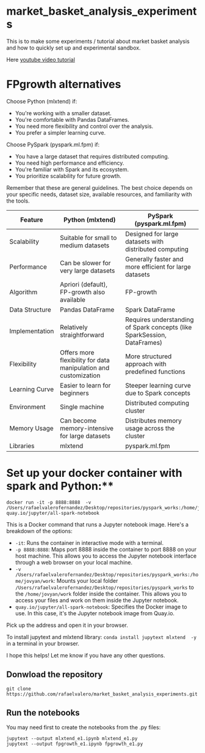 # market_basket_analysis_experiments

This is to make some experiments / tutorial about market basket analysis and how to quickly set up and experimental sandbox.

Here [youtube video tutorial](https://youtu.be/LR8k86NL1MA)

# FPgrowth alternatives

Choose Python (mlxtend) if:


* You're working with a smaller dataset.
* You're comfortable with Pandas DataFrames.
* You need more flexibility and control over the analysis.
* You prefer a simpler learning curve.

Choose PySpark (pyspark.ml.fpm) if:

* You have a large dataset that requires distributed computing.
* You need high performance and efficiency.
* You're familiar with Spark and its ecosystem.
* You prioritize scalability for future growth.


Remember that these are general guidelines. The best choice depends on your specific needs, dataset size, available resources, and familiarity with the tools.



 Feature | Python (mlxtend) | PySpark (pyspark.ml.fpm) |
|---|---|---|
| Scalability | Suitable for small to medium datasets | Designed for large datasets with distributed computing |
| Performance | Can be slower for very large datasets | Generally faster and more efficient for large datasets |
| Algorithm | Apriori (default), FP-growth also available | FP-growth |
| Data Structure | Pandas DataFrame | Spark DataFrame |
| Implementation | Relatively straightforward | Requires understanding of Spark concepts (like SparkSession, DataFrames) |
| Flexibility | Offers more flexibility for data manipulation and customization | More structured approach with predefined functions |
| Learning Curve | Easier to learn for beginners | Steeper learning curve due to Spark concepts |
| Environment | Single machine | Distributed computing cluster |
| Memory Usage | Can become memory-intensive for large datasets | Distributes memory usage across the cluster |
| Libraries | mlxtend | pyspark.ml.fpm |


# Set up your docker container with spark and Python:**

```
docker run -it -p 8888:8888  -v /Users/rafaelvalerofernandez/Desktop/repositories/pyspark_works:/home/jovyan/work  quay.io/jupyter/all-spark-notebook
```

This is a Docker command that runs a Jupyter notebook image. Here's a breakdown of the options:

* `-it`: Runs the container in interactive mode with a terminal.
* `-p 8888:8888`: Maps port 8888 inside the container to port 8888 on your host machine. This allows you to access the Jupyter notebook interface through a web browser on your local machine.
* `-v /Users/rafaelvalerofernandez/Desktop/repositories/pyspark_works:/home/jovyan/work`: Mounts your local folder `/Users/rafaelvalerofernandez/Desktop/repositories/pyspark_works` to the `/home/jovyan/work` folder inside the container. This allows you to access your files and work on them inside the Jupyter notebook.
* `quay.io/jupyter/all-spark-notebook`: Specifies the Docker image to use. In this case, it's the Jupyter notebook image from Quay.io.

Pick up the address and open it in your browser.

To install jupytext and mlxtend library: `conda install jupytext mlxtend  -y` in a terminal in your browser.

I hope this helps! Let me know if you have any other questions.

## Donwload the repository

```
git clone https://github.com/rafaelvalero/market_basket_analysis_experiments.git
```

## Run the notebooks
You may need first to create the notebooks from the .py files:
```
jupytext --output mlxtend_e1.ipynb mlxtend_e1.py
jupytext --output fpgrowth_e1.ipynb fpgrowth_e1.py
```





